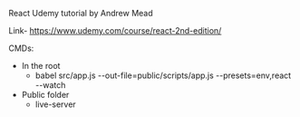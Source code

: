 React Udemy tutorial by Andrew Mead 

Link-
https://www.udemy.com/course/react-2nd-edition/

CMDs: 
- In the root 
	- babel src/app.js --out-file=public/scripts/app.js --presets=env,react --watch  
- Public folder
	- live-server
